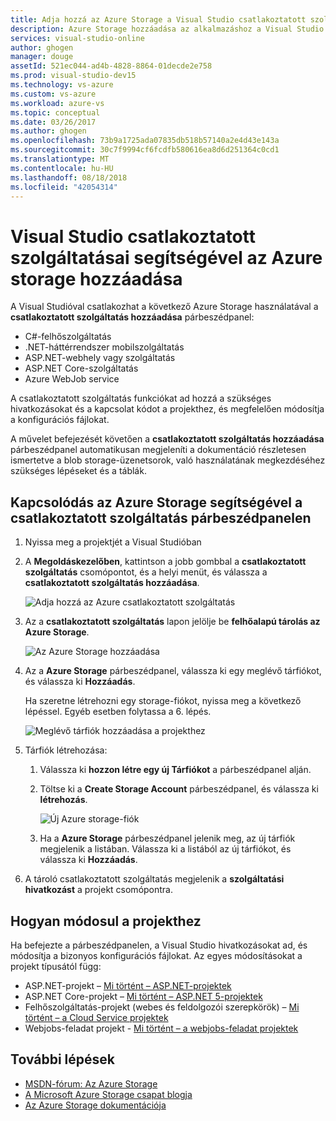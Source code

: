 ```yaml
---
title: Adja hozzá az Azure Storage a Visual Studio csatlakoztatott szolgáltatásai segítségével |} A Microsoft Docs
description: Azure Storage hozzáadása az alkalmazáshoz a Visual Studio csatlakoztatott szolgáltatás hozzáadása párbeszédpanelen
services: visual-studio-online
author: ghogen
manager: douge
assetId: 521ec044-ad4b-4828-8864-01decde2e758
ms.prod: visual-studio-dev15
ms.technology: vs-azure
ms.custom: vs-azure
ms.workload: azure-vs
ms.topic: conceptual
ms.date: 03/26/2017
ms.author: ghogen
ms.openlocfilehash: 73b9a1725ada07835db518b57140a2e4d43e143a
ms.sourcegitcommit: 30c7f9994cf6fcdfb580616ea8d6d251364c0cd1
ms.translationtype: MT
ms.contentlocale: hu-HU
ms.lasthandoff: 08/18/2018
ms.locfileid: "42054314"
---
```

# <a name="adding-azure-storage-by-using-visual-studio-connected-services"></a>Visual Studio csatlakoztatott szolgáltatásai segítségével az Azure storage hozzáadása
A Visual Studióval csatlakozhat a következő Azure Storage használatával a **csatlakoztatott szolgáltatás hozzáadása** párbeszédpanel:

- C#-felhőszolgáltatás
- .NET-háttérrendszer mobilszolgáltatás
- ASP.NET-webhely vagy szolgáltatás
- ASP.NET Core-szolgáltatás
- Azure WebJob service 

A csatlakoztatott szolgáltatás funkciókat ad hozzá a szükséges hivatkozásokat és a kapcsolat kódot a projekthez, és megfelelően módosítja a konfigurációs fájlokat. 

A művelet befejezését követően a **csatlakoztatott szolgáltatás hozzáadása** párbeszédpanel automatikusan megjeleníti a dokumentáció részletesen ismertetve a blob storage-üzenetsorok, való használatának megkezdéséhez szükséges lépéseket és a táblák.

## <a name="connect-to-azure-storage-using-the-connected-services-dialog"></a>Kapcsolódás az Azure Storage segítségével a csatlakoztatott szolgáltatás párbeszédpanelen
1. Nyissa meg a projektjét a Visual Studióban

1. A **Megoldáskezelőben**, kattintson a jobb gombbal a **csatlakoztatott szolgáltatás** csomópontot, és a helyi menüt, és válassza a **csatlakoztatott szolgáltatás hozzáadása**.
   
    ![Adja hozzá az Azure csatlakoztatott szolgáltatás](./media/vs-azure-tools-connected-services-storage/IC796702.png)

1. Az a **csatlakoztatott szolgáltatás** lapon jelölje be **felhőalapú tárolás az Azure Storage**.
   
    ![Az Azure Storage hozzáadása](./media/vs-azure-tools-connected-services-storage/add-azure-storage.png)

1. Az a **Azure Storage** párbeszédpanel, válassza ki egy meglévő tárfiókot, és válassza ki **Hozzáadás**.
   
    Ha szeretne létrehozni egy storage-fiókot, nyissa meg a következő lépéssel. Egyéb esetben folytassa a 6. lépés.
    
    ![Meglévő tárfiók hozzáadása a projekthez](./media/vs-azure-tools-connected-services-storage/select-azure-storage-account.png)

1. Tárfiók létrehozása: 
   
   1. Válassza ki **hozzon létre egy új Tárfiókot** a párbeszédpanel alján.

   1. Töltse ki a **Create Storage Account** párbeszédpanel, és válassza ki **létrehozás**.
      
       ![Új Azure storage-fiók](./media/vs-azure-tools-connected-services-storage/create-storage-account.png)
      
   1. Ha a **Azure Storage** párbeszédpanel jelenik meg, az új tárfiók megjelenik a listában. Válassza ki a listából az új tárfiókot, és válassza ki **Hozzáadás**.

1. A tároló csatlakoztatott szolgáltatás megjelenik a **szolgáltatási hivatkozást** a projekt csomópontra.
   
## <a name="how-your-project-is-modified"></a>Hogyan módosul a projekthez
Ha befejezte a párbeszédpanelen, a Visual Studio hivatkozásokat ad, és módosítja a bizonyos konfigurációs fájlokat. Az egyes módosításokat a projekt típusától függ: 

- ASP.NET-projekt – [Mi történt – ASP.NET-projektek](http://go.microsoft.com/fwlink/p/?LinkId=513126)
- ASP.NET Core-projekt – [Mi történt – ASP.NET 5-projektek](http://go.microsoft.com/fwlink/p/?LinkId=513124) 
- Felhőszolgáltatás-projekt (webes és feldolgozói szerepkörök) – [Mi történt – a Cloud Service projektek](http://go.microsoft.com/fwlink/p/?LinkId=516965)
- Webjobs-feladat projekt - [Mi történt – a webjobs-feladat projektek](visual-studio/vs-storage-webjobs-what-happened.md)

## <a name="next-steps"></a>További lépések
- [MSDN-fórum: Az Azure Storage](https://social.msdn.microsoft.com/forums/azure/home?forum=windowsazuredata)
- [A Microsoft Azure Storage csapat blogja](http://blogs.msdn.com/b/windowsazurestorage/)
- [Az Azure Storage dokumentációja](https://docs.microsoft.com/azure/storage/)
